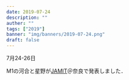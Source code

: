 ```yaml
---
date: 2019-07-24
description: ""
auther: ""
tags: ["2019"]
banner: "img/banners/2019-07-24.png"
draft: false
---
```


7月24-26日

M1の河合と星野が[JAMIT](http://jamit2019.jamit.jp/)＠奈良で発表しました．
<!--more-->
